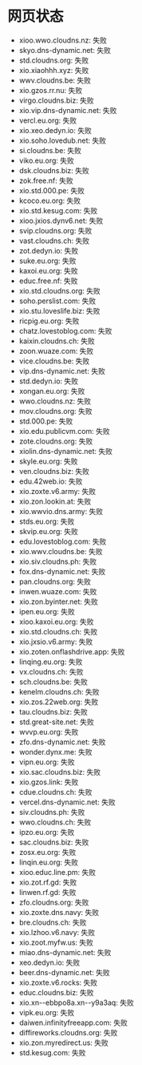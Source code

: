# 网页状态
- xioo.wwo.cloudns.nz: 失败
- skyo.dns-dynamic.net: 失败
- std.cloudns.org: 失败
- xio.xiaohhh.xyz: 失败
- wwv.cloudns.be: 失败
- xio.gzos.rr.nu: 失败
- virgo.cloudns.biz: 失败
- xio.vip.dns-dynamic.net: 失败
- vercl.eu.org: 失败
- xio.xeo.dedyn.io: 失败
- xio.soho.lovedub.net: 失败
- si.cloudns.be: 失败
- viko.eu.org: 失败
- dsk.cloudns.biz: 失败
- zok.free.nf: 失败
- xio.std.000.pe: 失败
- kcoco.eu.org: 失败
- xio.std.kesug.com: 失败
- xioo.jxios.dynv6.net: 失败
- svip.cloudns.org: 失败
- vast.cloudns.ch: 失败
- zot.dedyn.io: 失败
- suke.eu.org: 失败
- kaxoi.eu.org: 失败
- educ.free.nf: 失败
- xio.std.cloudns.org: 失败
- soho.perslist.com: 失败
- xio.stu.loveslife.biz: 失败
- ricpig.eu.org: 失败
- chatz.lovestoblog.com: 失败
- kaixin.cloudns.ch: 失败
- zoon.wuaze.com: 失败
- vice.cloudns.be: 失败
- vip.dns-dynamic.net: 失败
- std.dedyn.io: 失败
- xongan.eu.org: 失败
- wwo.cloudns.nz: 失败
- mov.cloudns.org: 失败
- std.000.pe: 失败
- xio.edu.publicvm.com: 失败
- zote.cloudns.org: 失败
- xiolin.dns-dynamic.net: 失败
- skyle.eu.org: 失败
- ven.cloudns.biz: 失败
- edu.42web.io: 失败
- xio.zoxte.v6.army: 失败
- xio.zon.lookin.at: 失败
- xio.wwvio.dns.army: 失败
- stds.eu.org: 失败
- skvip.eu.org: 失败
- edu.lovestoblog.com: 失败
- xio.wwv.cloudns.be: 失败
- xio.siv.cloudns.ph: 失败
- fox.dns-dynamic.net: 失败
- pan.cloudns.org: 失败
- inwen.wuaze.com: 失败
- xio.zon.byinter.net: 失败
- ipen.eu.org: 失败
- xioo.kaxoi.eu.org: 失败
- xio.std.cloudns.ch: 失败
- xio.jxsio.v6.army: 失败
- xio.zoten.onflashdrive.app: 失败
- linqing.eu.org: 失败
- vx.cloudns.ch: 失败
- sch.cloudns.be: 失败
- kenelm.cloudns.ch: 失败
- xio.zos.22web.org: 失败
- tau.cloudns.biz: 失败
- std.great-site.net: 失败
- wvvp.eu.org: 失败
- zfo.dns-dynamic.net: 失败
- wonder.dynx.me: 失败
- vipn.eu.org: 失败
- xio.sac.cloudns.biz: 失败
- xio.gzos.link: 失败
- cdue.cloudns.ch: 失败
- vercel.dns-dynamic.net: 失败
- siv.cloudns.ph: 失败
- wwo.cloudns.ch: 失败
- ipzo.eu.org: 失败
- sac.cloudns.biz: 失败
- zosx.eu.org: 失败
- linqin.eu.org: 失败
- xioo.educ.line.pm: 失败
- xio.zot.rf.gd: 失败
- linwen.rf.gd: 失败
- zfo.cloudns.org: 失败
- xio.zoxte.dns.navy: 失败
- bre.cloudns.ch: 失败
- xio.lzhoo.v6.navy: 失败
- xio.zoot.myfw.us: 失败
- miao.dns-dynamic.net: 失败
- xeo.dedyn.io: 失败
- beer.dns-dynamic.net: 失败
- xio.zoxte.v6.rocks: 失败
- educ.cloudns.biz: 失败
- xio.xn--ebbpo8a.xn--y9a3aq: 失败
- vipk.eu.org: 失败
- daiwen.infinityfreeapp.com: 失败
- diffireworks.cloudns.org: 失败
- xio.zon.myredirect.us: 失败
- std.kesug.com: 失败
